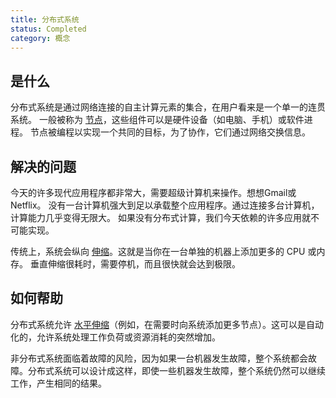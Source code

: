 ```yaml
---
title: 分布式系统
status: Completed
category: 概念
---
```


## 是什么

分布式系统是通过网络连接的自主计算元素的集合，在用户看来是一个单一的连贯系统。
一般被称为 [节点](/nodes/)，这些组件可以是硬件设备（如电脑、手机）或软件进程。
节点被编程以实现一个共同的目标，为了协作，它们通过网络交换信息。

## 解决的问题

今天的许多现代应用程序都非常大，需要超级计算机来操作。想想Gmail或Netflix。
没有一台计算机强大到足以承载整个应用程序。通过连接多台计算机，计算能力几乎变得无限大。
如果没有分布式计算，我们今天依赖的许多应用就不可能实现。

传统上，系统会纵向 [伸缩](/zh-cn/scalability/)。这就是当你在一台单独的机器上添加更多的 CPU 或内存。
垂直伸缩很耗时，需要停机，而且很快就会达到极限。

## 如何帮助

分布式系统允许 [水平伸缩](/zh-cn/horizontal-scaling/)（例如，在需要时向系统添加更多节点）。这可以是自动化的，允许系统处理工作负荷或资源消耗的突然增加。

非分布式系统面临着故障的风险，因为如果一台机器发生故障，整个系统都会故障。分布式系统可以设计成这样，即使一些机器发生故障，整个系统仍然可以继续工作，产生相同的结果。
